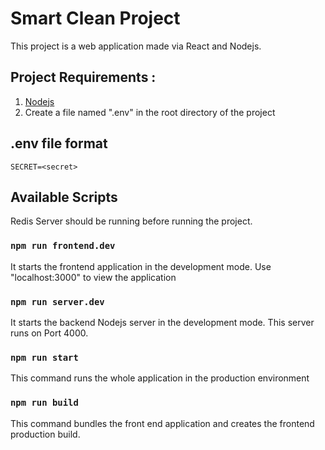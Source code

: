 # Smart Clean Project
This project is a web application made via React and Nodejs. 

## Project Requirements :
1. [Nodejs](https://nodejs.org/en/)
2. Create a file named ".env" in the root directory of the project

## .env file format
```
SECRET=<secret>
```

## Available Scripts
Redis Server should be running before running the project.

### `npm run frontend.dev`
It starts the frontend application in the development mode. Use "localhost:3000" to view the application

### `npm run server.dev`
It starts the backend Nodejs server in the development mode. This server runs on Port 4000.

### `npm run start`
This command runs the whole application in the production environment

### `npm run build`
This command bundles the front end application and creates the frontend production build.

